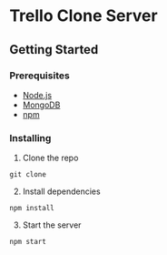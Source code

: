 # Trello Clone Server

## Getting Started

### Prerequisites

- [Node.js](https://nodejs.org/en/)
- [MongoDB](https://www.mongodb.com/)
- [npm](https://www.npmjs.com/)


### Installing

1. Clone the repo
```
git clone
```
2. Install dependencies
```
npm install
```
3. Start the server
```
npm start
```





